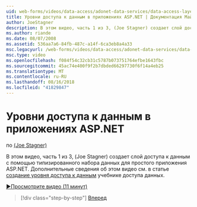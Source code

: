 ```yaml
---
uid: web-forms/videos/data-access/adonet-data-services/data-access-layers-in-aspnet-applications
title: Уровни доступа к данным в приложениях ASP.NET | Документация Майкрософт
author: JoeStagner
description: В этом видео, часть 1 из 3, (Joe Stagner) создает слой доступа к данным с помощью типизированного набора данных для простого приложения ASP.NET. Дополнительные сведения о...
ms.author: riande
ms.date: 08/07/2008
ms.assetid: 536aa7a6-84fb-487c-a14f-6ca3eb8a4a33
msc.legacyurl: /web-forms/videos/data-access/adonet-data-services/data-access-layers-in-aspnet-applications
msc.type: video
ms.openlocfilehash: f084f54c32cb31c5787b073751764efbe1643fbc
ms.sourcegitcommit: 45ac74e400f9f2b7dbded66297730f6f14a4eb25
ms.translationtype: MT
ms.contentlocale: ru-RU
ms.lasthandoff: 08/16/2018
ms.locfileid: "41829847"
---
```

<a name="data-access-layers-in-aspnet-applications"></a>Уровни доступа к данным в приложениях ASP.NET
====================
по [(Joe Stagner)](https://github.com/JoeStagner)

В этом видео, часть 1 из 3, (Joe Stagner) создает слой доступа к данным с помощью типизированного набора данных для простого приложения ASP.NET. Дополнительные сведения об этом видео см. в статье [создание уровня доступа к данным](../../../overview/data-access/introduction/creating-a-data-access-layer-vb.md) учебнике доступа данных.

[&#9654;Просмотрите видео (11 минут)](https://channel9.msdn.com/Blogs/ASP-NET-Site-Videos/data-access-layers-in-aspnet-applications)

> [!div class="step-by-step"]
> [Вперед](how-to-manually-bind-a-dataset-to-a-datagrid.md)
